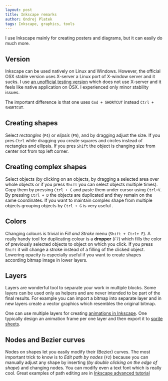 ```yaml
---
layout: post
title: Inkscape remarks
author: Ondrej Platek
tags: Inkscape, graphics, tools
---
```


I use Inkscape mainly for creating posters and diagrams, but it can easily do much more. 

Version
-------
Inkscape can be used natively on Linux and Windows.
However, the official OSX stable version uses X-server a Linux port of X-window server and it sucks.
I use [an unofficial testing version](https://inkscape.org/en/gallery/item/6061/) which does not use X-server and it feels like native application on OSX. I experienced only minor stability issues.

The important difference is that one uses `Cmd + SHORTCUT` instead `Ctrl + SHORTCUT`.

Creating shapes
---------------
Select *rectangles* (`F4`) or *elipsis* (`F5`), and by dragging adjust the size.
If you pres `Ctrl` while dragging you create squares and circles instead of rectangles and ellipsis.
If you pres `Shift` the object is changing size from center not from top left corner.

Creating complex shapes
-----------------------
Select objects (by clicking on an objects, by dragging a selected area over whole objects or if you press `Shift` you can select objects multiple times).
Copy them by pressing `Ctrl + C` and paste them under cursor using `Ctrl+V`.
By pressing `Ctrl + D` the objects are duplicated and they remain on the same coordinates.
If you want to maintain complex shape from multiple objects grouping objects by `Ctrl + G` is very useful .

Colors
------
Changing colours is trivial in *Fill and Stroke* menu (`Shift + Ctrl+ F`).
A really handy tool for duplicating colour is  a **dropper** (`F7`) which fills the color of previously selected objects to object on which you click.
If you press `Shift` it will change a stroke instead of a filling of the clicked object.
Lowering opacity is especially useful if you want to create shapes according bitmap image in lower layers.

Layers
------
Layers are wonderful tool to separate your work in multiple blocks.
Some layers can be used only as helpers and are never intended to be part of the final results.
For example you can import a bitmap into separate layer and in new layers create a vector graphics which resembles the original bitmap.

One can use multiple layers for creating [animations in Inkscape](http://wiki.inkscape.org/wiki/index.php/Animation-(Layers)).
One typically design an animation frame per one layer and then export it to [sprite sheets](https://www.codeandweb.com/what-is-a-sprite-sheet).

Nodes and Bezier curves
-----------------------
Nodes on shapes let you easily modify their (Bezier) curves. 
The most important trick to know is to *Edit path by nodes* (`F2`) because you can manually adjust any shape by inserting (*by double clicking on the edge of shape*) and changing nodes. 
You can modify even a text font which is really cool.
Great examples of path editing are in [Inkscape advanced tutorial](https://inkscape.org/en/doc/tutorials/advanced/tutorial-advanced.en.html)
